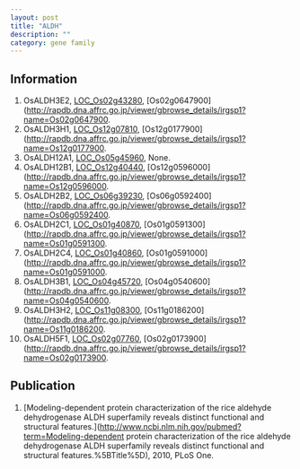 ```yaml
---
layout: post
title: "ALDH"
description: ""
category: gene family
---
```


## Information
1. OsALDH3E2, [LOC_Os02g43280](http://rice.plantbiology.msu.edu/cgi-bin/ORF_infopage.cgi?orf=LOC_Os02g43280), [Os02g0647900](http://rapdb.dna.affrc.go.jp/viewer/gbrowse_details/irgsp1?name=Os02g0647900.
2. OsALDH3H1, [LOC_Os12g07810](http://rice.plantbiology.msu.edu/cgi-bin/ORF_infopage.cgi?orf=LOC_Os12g07810), [Os12g0177900](http://rapdb.dna.affrc.go.jp/viewer/gbrowse_details/irgsp1?name=Os12g0177900.
3. OsALDH12A1, [LOC_Os05g45960](http://rice.plantbiology.msu.edu/cgi-bin/ORF_infopage.cgi?orf=LOC_Os05g45960), None.
4. OsALDH12B1, [LOC_Os12g40440](http://rice.plantbiology.msu.edu/cgi-bin/ORF_infopage.cgi?orf=LOC_Os12g40440), [Os12g0596000](http://rapdb.dna.affrc.go.jp/viewer/gbrowse_details/irgsp1?name=Os12g0596000.
5. OsALDH2B2, [LOC_Os06g39230](http://rice.plantbiology.msu.edu/cgi-bin/ORF_infopage.cgi?orf=LOC_Os06g39230), [Os06g0592400](http://rapdb.dna.affrc.go.jp/viewer/gbrowse_details/irgsp1?name=Os06g0592400.
6. OsALDH2C1, [LOC_Os01g40870](http://rice.plantbiology.msu.edu/cgi-bin/ORF_infopage.cgi?orf=LOC_Os01g40870), [Os01g0591300](http://rapdb.dna.affrc.go.jp/viewer/gbrowse_details/irgsp1?name=Os01g0591300.
7. OsALDH2C4, [LOC_Os01g40860](http://rice.plantbiology.msu.edu/cgi-bin/ORF_infopage.cgi?orf=LOC_Os01g40860), [Os01g0591000](http://rapdb.dna.affrc.go.jp/viewer/gbrowse_details/irgsp1?name=Os01g0591000.
8. OsALDH3B1, [LOC_Os04g45720](http://rice.plantbiology.msu.edu/cgi-bin/ORF_infopage.cgi?orf=LOC_Os04g45720), [Os04g0540600](http://rapdb.dna.affrc.go.jp/viewer/gbrowse_details/irgsp1?name=Os04g0540600.
9. OsALDH3H2, [LOC_Os11g08300](http://rice.plantbiology.msu.edu/cgi-bin/ORF_infopage.cgi?orf=LOC_Os11g08300), [Os11g0186200](http://rapdb.dna.affrc.go.jp/viewer/gbrowse_details/irgsp1?name=Os11g0186200.
10. OsALDH5F1, [LOC_Os02g07760](http://rice.plantbiology.msu.edu/cgi-bin/ORF_infopage.cgi?orf=LOC_Os02g07760), [Os02g0173900](http://rapdb.dna.affrc.go.jp/viewer/gbrowse_details/irgsp1?name=Os02g0173900.

## Publication
1. [Modeling-dependent protein characterization of the rice aldehyde dehydrogenase ALDH superfamily reveals distinct functional and structural features.](http://www.ncbi.nlm.nih.gov/pubmed?term=Modeling-dependent protein characterization of the rice aldehyde dehydrogenase ALDH superfamily reveals distinct functional and structural features.%5BTitle%5D), 2010, PLoS One.


